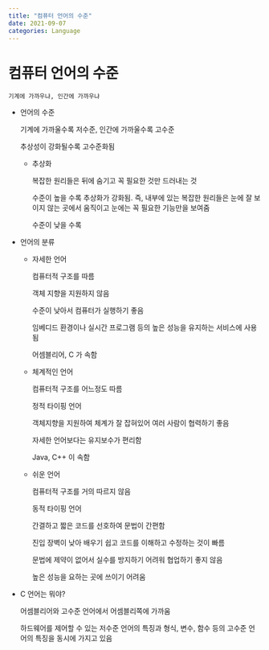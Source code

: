 ```yaml
---
title: "컴퓨터 언어의 수준"
date: 2021-09-07
categories: Language
---
```


# 컴퓨터 언어의 수준

    기계에 가까우냐, 인간에 가까우냐

- 언어의 수준

  기계에 가까울수록 저수준, 인간에 가까울수록 고수준

  추상성이 강화될수록 고수준화됨

  - 추상화

    복잡한 원리들은 뒤에 숨기고 꼭 필요한 것만 드러내는 것

    수준이 높을 수록 추상화가 강화됨. 즉, 내부에 있는 복잡한 원리들은 눈에 잘 보이지 않는 곳에서 움직이고 눈에는 꼭 필요한 기능만을 보여줌

    수준이 낮을 수록

- 언어의 분류

  - 자세한 언어

    컴퓨터적 구조를 따름

    객체 지향을 지원하지 않음

    수준이 낮아서 컴퓨터가 실행하기 좋음

    임베디드 환경이나 실시간 프로그램 등의 높은 성능을 유지하는 서비스에 사용됨

    어셈블리어, C 가 속함

  - 체계적인 언어

    컴퓨터적 구조를 어느정도 따름

    정적 타이핑 언어

    객체지향을 지원하여 체계가 잘 잡혀있어 여러 사람이 협력하기 좋음

    자세한 언어보다는 유지보수가 편리함

    Java, C++ 이 속함

  - 쉬운 언어

    컴퓨터적 구조를 거의 따르지 않음

    동적 타이핑 언어

    간결하고 짧은 코드를 선호하여 문법이 간편함

    진입 장벽이 낮아 배우기 쉽고 코드를 이해하고 수정하는 것이 빠름

    문법에 제약이 없어서 실수를 방지하기 어려워 협업하기 좋지 않음

    높은 성능을 요하는 곳에 쓰이기 어려움

- C 언어는 뭐야?

  어셈블리어와 고수준 언어에서 어셈블리쪽에 가까움

  하드웨어를 제어할 수 있는 저수준 언어의 특징과 형식, 변수, 함수 등의 고수준 언어의 특징을 동시에 가지고 있음
